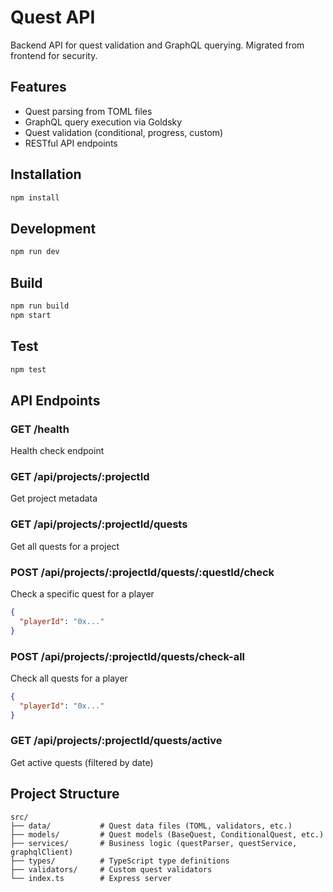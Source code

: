 # Quest API

Backend API for quest validation and GraphQL querying. Migrated from frontend for security.

## Features

- Quest parsing from TOML files
- GraphQL query execution via Goldsky
- Quest validation (conditional, progress, custom)
- RESTful API endpoints

## Installation

```bash
npm install
```

## Development

```bash
npm run dev
```

## Build

```bash
npm run build
npm start
```

## Test

```bash
npm test
```

## API Endpoints

### GET /health
Health check endpoint

### GET /api/projects/:projectId
Get project metadata

### GET /api/projects/:projectId/quests
Get all quests for a project

### POST /api/projects/:projectId/quests/:questId/check
Check a specific quest for a player
```json
{
  "playerId": "0x..."
}
```

### POST /api/projects/:projectId/quests/check-all
Check all quests for a player
```json
{
  "playerId": "0x..."
}
```

### GET /api/projects/:projectId/quests/active
Get active quests (filtered by date)

## Project Structure

```
src/
├── data/           # Quest data files (TOML, validators, etc.)
├── models/         # Quest models (BaseQuest, ConditionalQuest, etc.)
├── services/       # Business logic (questParser, questService, graphqlClient)
├── types/          # TypeScript type definitions
├── validators/     # Custom quest validators
└── index.ts        # Express server
```
